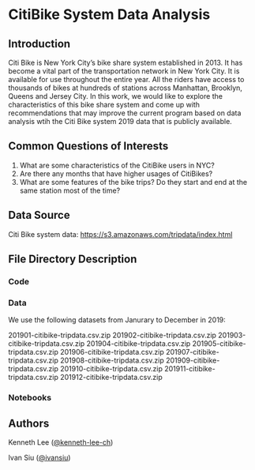 # CitiBike System Data Analysis

## Introduction

Citi Bike is New York City’s bike share system established in 2013. It has become a vital part of the transportation network in New York City. It is available for use throughout the entire year. All the riders have access to thousands of bikes at hundreds of stations across Manhattan, Brooklyn, Queens and Jersey City. In this work, we would like to explore the characteristics of this bike share system and come up with recommendations that may improve the current program based on data analysis wtih the Citi Bike system 2019 data that is publicly available.

## Common Questions of Interests

1. What are some characteristics of the CitiBike users in NYC?
2. Are there any months that have higher usages of CitiBikes?
3. What are some features of the bike trips? Do they start and end at the same station most of the time?

## Data Source

Citi Bike system data: https://s3.amazonaws.com/tripdata/index.html

## File Directory Description

### Code

### Data

We use the following datasets from Janurary to December in 2019:

201901-citibike-tripdata.csv.zip
201902-citibike-tripdata.csv.zip
201903-citibike-tripdata.csv.zip
201904-citibike-tripdata.csv.zip
201905-citibike-tripdata.csv.zip
201906-citibike-tripdata.csv.zip
201907-citibike-tripdata.csv.zip
201908-citibike-tripdata.csv.zip
201909-citibike-tripdata.csv.zip
201910-citibike-tripdata.csv.zip
201911-citibike-tripdata.csv.zip
201912-citibike-tripdata.csv.zip

### Notebooks

##  Authors

Kenneth Lee ([@kenneth-lee-ch](https://github.com/kenneth-lee-ch))

Ivan Siu ([@ivansiu](https://github.com/ivansiu))



